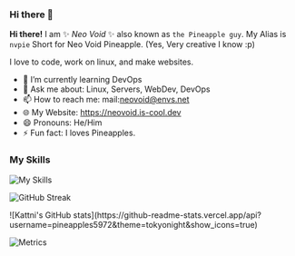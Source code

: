 ### Hi there 👋


**Hi there!** I am ✨ _Neo Void_ ✨ also known as `the Pineapple guy`.
My Alias is `nvpie` Short for Neo Void Pineapple. (Yes, Very creative I know :p)

I love to code, work on linux, and make websites.

- 🌱 I’m currently learning DevOps
- 💬 Ask me about: Linux, Servers, WebDev, DevOps
- 📫 How to reach me: mail:neovoid@envs.net
- 🌐 My Website: https://neovoid.is-cool.dev
- 😄 Pronouns: He/Him
- ⚡ Fun fact: I loves Pineapples.

### My Skills
![My Skills](https://skillicons.dev/icons?i=linux,git,aws,github,docker,html,css,go)

![GitHub Streak](https://github-readme-streak-stats.herokuapp.com?user=pineapples5972&theme=cobalt&date_format=j%20M%5B%20Y%5D&background=000000&border=7536B2&stroke=9243DD&ring=89502D&fire=FF9554&currStreakNum=D280FF&sideNums=BC52FF&currStreakLabel=64EAE2&sideLabels=48A8A2&dates=A42EE5)
<div style="float: right">
![Kattni's GitHub stats](https://github-readme-stats.vercel.app/api?username=pineapples5972&theme=tokyonight&show_icons=true)

![Metrics](https://metrics.lecoq.io/pineapples5972?template=classic&languages=1&achievements=1¬able=1&base.indepth=false&base.hireable=false&languages.limit=8&languages.threshold=0%25&languages.other=false&languages.colors=github&languages.sections=most-used&languages.indepth=false&languages.analysis.timeout=15&languages.categories=markup%2C%20programming&languages.recent.categories=markup%2C%20programming&languages.recent.load=300&languages.recent.days=14&achievements.threshold=C&achievements.secrets=true&achievements.display=detailed&achievements.limit=0¬able.from=organization¬able.repositories=false¬able.indepth=false¬able.types=commit&config.timezone=America%2FNew%20York)

</div>
